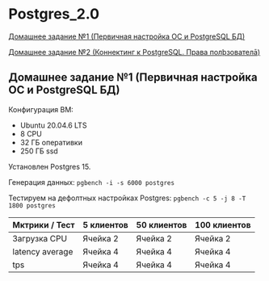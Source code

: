 # Postgres_2.0
<a id="contents"></a>
[Домашнее задание №1 (Первичная настройка ОС и PostgreSQL БД)](#1)

[Домашнее задание №2 (Коннектинг к PostgreSQL. Права полþзователā)](#2)
<a id="1">
## Домашнее задание №1 (Первичная настройка ОС и PostgreSQL БД)
Конфигурация ВМ:
 - Ubuntu 20.04.6 LTS
 - 8 CPU
 - 32 ГБ оперативки
 - 250 ГБ ssd

Установлен Postgres 15.

Генерация данных:
`pgbench -i -s 6000 postgres`

Тестируем на дефолтных настройках Postgres:
`pgbench -c 5 -j 8 -T 1800 postgres`


| Мктрики / Тест | 5 клиентов | 50 клиентов | 100 клиентов | 
| ----------- | ----------- | ----------- | ----------- |
| Загрузка CPU    | Ячейка 2   | Ячейка 2   | Ячейка 2   |
| latency average    | Ячейка 4   | Ячейка 4   | Ячейка 4   |
| tps    | Ячейка 4   | Ячейка 4   | Ячейка 4   |
